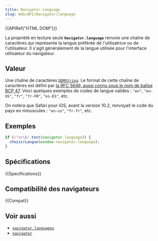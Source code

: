 ```yaml
---
title: Navigator.language
slug: Web/API/Navigator/language
---
```


{{APIRef("HTML DOM")}}

La propriété en lecture seule **`Navigator.language`** renvoie une chaîne de caractères qui représente la langue préférée de l'utilisatrice ou de l'utilisateur. Il s'agit généralement de la langue utilisée pour l'interface utilisateur du navigateur.

## Valeur

Une chaîne de caractères [`DOMString`](/fr/docs/Web/JavaScript/Reference/Global_Objects/String). Le format de cette chaîne de caractères est défini par [la RFC 5646, aussi connu sous le nom de balise BCP 47](https://datatracker.ietf.org/doc/html/rfc5646). Voici quelques exemples de codes de langue valides&nbsp;: `"en"`, `"en-US"`, `"fr"`, `"fr-FR"`, `"es-ES"`, etc.

On notera que Safari pour iOS, avant la version 10.2, renvoyait le code du pays en minuscules&nbsp;: `"en-us"`, `"fr-fr"`, etc.

## Exemples

```js
if (/^en\b/.test(navigator.language)) {
  choisirLangue(window.navigator.language);
}
```

## Spécifications

{{Specifications}}

## Compatibilité des navigateurs

{{Compat}}

## Voir aussi

- [`navigator.languages`](/fr/docs/Web/API/Navigator/languages)
- [`navigator`](/fr/docs/Web/API/Navigator)
